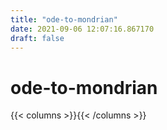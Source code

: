 ```yaml
---
title: "ode-to-mondrian"
date: 2021-09-06 12:07:16.867170
draft: false
---
```


# ode-to-mondrian
{{< columns >}}{{< /columns >}}